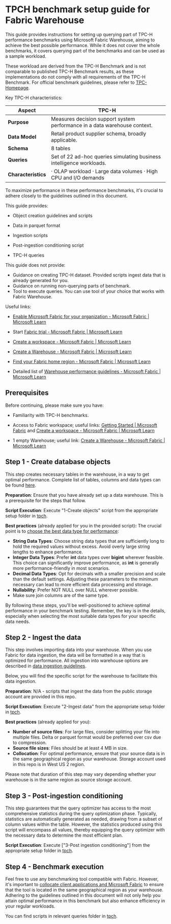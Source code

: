 # TPCH benchmark setup guide for Fabric Warehouse

This guide provides instructions for setting up querying part of TPC-H performance benchmarks using Microsoft Fabric Warehouse, aiming to achieve the best possible performance. While it does not cover the whole benchmarks, it covers querying part of the benchmarks and can be used as a sample workload.

These workload are derived from the TPC-H Benchmark and is not comparable to published TPC-H Benchmark results, as these implementations do not comply with all requirements of the TPC-H Benchmark. For official benchmark guidelines, please refer to [TPC-Homepage](https://www.tpc.org/).

Key TPC-H characteristics:

| **Aspect**          | **TPC-H**                                                    |
| ------------------- | ------------------------------------------------------------ |
| **Purpose**         | Measures  decision support system performance in a data warehouse context. |
| **Data Model**      | Retail  product supplier schema, broadly applicable.         |
| **Schema**          | 8  tables                                                    |
| **Queries**         | Set of  22 ad-hoc queries simulating business intelligence workloads. |
| **Characteristics** | ·      OLAP workload  ·      Large data volumes  ·      High CPU and I/O demands |

To maximize performance in these performance benchmarks, it's crucial to adhere closely to the guidelines outlined in this document.

This guide provides:

- Object creation guidelines and scripts

- Data in parquet format

- Ingestion scripts

- Post-ingestion conditioning script

- TPC-H queries

This guide does not provide:

- Guidance on creating TPC-H dataset. Provided scripts ingest data that is already generated for you.
- Guidance on running non-querying parts of benchmark.
- Tool to execute queries. You can use tool of your choice that works with Fabric Warehouse.

Useful links:

- [Enable Microsoft Fabric for your organization - Microsoft Fabric | Microsoft Learn](https://learn.microsoft.com/en-us/fabric/admin/fabric-switch)
- Start [Fabric trial - Microsoft Fabric | Microsoft Learn](https://learn.microsoft.com/en-us/fabric/get-started/fabric-trial)

- [Create a workspace - Microsoft Fabric | Microsoft Learn](https://learn.microsoft.com/en-us/fabric/get-started/create-workspaces)

- [Create a Warehouse - Microsoft Fabric | Microsoft Learn](https://learn.microsoft.com/en-us/fabric/data-warehouse/create-warehouse)

- [Find your Fabric home region - Microsoft Fabric | Microsoft Learn](https://learn.microsoft.com/en-us/fabric/admin/find-fabric-home-region)

- Detailed list of [Warehouse performance guidelines - Microsoft Fabric | Microsoft Learn](https://learn.microsoft.com/en-us/fabric/data-warehouse/guidelines-warehouse-performance)

## Prerequisites

Before continuing, please make sure you have:

- Familiarity with TPC-H benchmarks.

- Access to Fabric workspace; useful links: [Getting Started | Microsoft Fabric](https://www.microsoft.com/en-us/microsoft-fabric/getting-started) and [Create a workspace - Microsoft Fabric | Microsoft Learn](https://learn.microsoft.com/en-us/fabric/get-started/create-workspaces)

- 1 empty Warehouse; useful link: [Create a Warehouse - Microsoft Fabric | Microsoft Learn](https://learn.microsoft.com/en-us/fabric/data-warehouse/create-warehouse)

## Step 1 - Create database objects

This step creates necessary tables in the warehouse, in a way to get optimal performance. Complete list of tables, columns and data types can be found [here](./data-types.md).

**Preparation**: Ensure that you have already set up a data warehouse. This is a prerequisite for the steps that follow.

**Script Execution**: Execute "1-Create objects" script from the appropriate setup folder in [tpch](./tpch/).

**Best practices** (already applied for you in the provided script)**:** The crucial point is to [choose the best data type for performance](https://learn.microsoft.com/en-us/fabric/data-warehouse/guidelines-warehouse-performance#choose-the-best-data-type-for-performance):

- **String Data Types**: Choose string data types that are sufficiently long to hold the required values without excess. Avoid overly large string lengths to enhance performance. 
- **Integer Data Types**: Prefer **int** data types over **bigint** wherever feasible. This choice can significantly improve performance, as **int** is generally more performance-friendly in most scenarios.
- **Decimal Data Types**: Opt for decimals with a smaller precision and scale than the default settings. Adjusting these parameters to the minimum necessary can lead to more efficient data processing and storage.
- **Nullability**: Prefer NOT NULL over NULL wherever possible.
- Make sure join columns are of the same type.

By following these steps, you'll be well-positioned to achieve optimal performance in your benchmark testing. Remember, the key is in the details, especially when selecting the most suitable data types for your specific data needs.

## Step 2 - Ingest the data

This step involves importing data into your warehouse. When you use Fabric for data ingestion, the data will be formatted in a way that is optimized for performance. All ingestion into warehouse options are described in [data ingestion guidelines](https://learn.microsoft.com/en-us/fabric/data-warehouse/guidelines-warehouse-performance#data-ingestion-guidelines).

Below, you will find the specific script for the warehouse to facilitate this data ingestion.

**Preparation**: N/A - scripts that ingest the data from the public storage account are provided in this repo.

**Script Execution**: Execute "2-Ingest data" from the appropriate setup folder in [tpch](./tpch/).

**Best practices** (already applied for you):

- **Number of source files**: For large files, consider splitting your file into multiple files. Delta or parquet format would be preferred over csv due to compression.
- **Source file sizes**: Files should be at least 4 MB in size.
- **Collocation**: For optimal performance, ensure that your source data is in the same geographical region as your warehouse. Storage account used in this repo is in West US 2 region.

Please note that duration of this step may vary depending whether your warehouse is in the same region as source storage account. 

## Step 3 - Post-ingestion conditioning

This step guarantees that the query optimizer has access to the most comprehensive statistics during the query optimization phase. Typically, statistics are automatically generated as needed, drawing from a subset of column values within the table. However, the statistics produced using this script will encompass all values, thereby equipping the query optimizer with the necessary data to determine the most efficient plan.

**Script Execution**: Execute ["3-Post ingestion conditioning"] from the appropriate setup folder in [tpch](./tpch/).

## Step 4 - Benchmark execution

Feel free to use any benchmarking tool compatible with Fabric. However, it's important to [collocate client applications and Microsoft Fabric](https://learn.microsoft.com/en-us/fabric/data-warehouse/guidelines-warehouse-performance#collocate-client-applications-and-microsoft-fabric) to ensure that the tool is located in the same geographical region as your warehouse. Adhering to the guidelines outlined in this document will not only help you attain optimal performance in this benchmark but also enhance efficiency in your regular workloads.

You can find scripts in relevant queries folder in [tpch](./tpch/).
